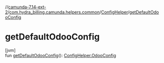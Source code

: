 //[camunda-7.14-ext-2](../../../index.md)/[com.hydra_billing.camunda.helpers.common](../index.md)/[ConfigHelper](index.md)/[getDefaultOdooConfig](get-default-odoo-config.md)

# getDefaultOdooConfig

[jvm]\
fun [getDefaultOdooConfig](get-default-odoo-config.md)(): [ConfigHelper.OdooConfig](-odoo-config/index.md)
